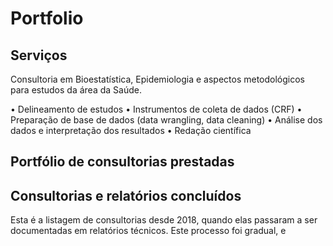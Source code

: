 # Portfolio

## Serviços

Consultoria em Bioestatística, Epidemiologia e aspectos metodológicos para estudos da área da Saúde.

• Delineamento de estudos
• Instrumentos de coleta de dados (CRF)
• Preparação de base de dados (data wrangling, data cleaning)
• Análise dos dados e interpretação dos resultados
• Redação científica

## Portfólio de consultorias prestadas

## Consultorias e relatórios concluídos

Esta é a listagem de consultorias desde 2018, quando elas passaram a ser documentadas em relatórios técnicos.
Este processo foi gradual, e 
